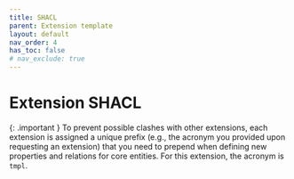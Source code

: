 ```yaml
---
title: SHACL
parent: Extension template
layout: default
nav_order: 4
has_toc: false
# nav_exclude: true
---
```


# Extension SHACL

{: .important }
To prevent possible clashes with other extensions, each extension is assigned a unique prefix (e.g., the acronym you provided upon requesting an extension) that you need to prepend when defining new properties and relations for core entities. For this extension, the acronym is `tmpl`.